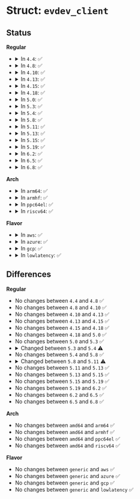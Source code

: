 # Struct: <code>evdev_client</code>

## Status
<b>Regular</b>
<ul>
<li>
<details>
<summary>In <code>4.4</code>: ✅</summary>

```c
struct evdev_client {
    unsigned int head;
    unsigned int tail;
    unsigned int packet_head;
    spinlock_t buffer_lock;
    struct fasync_struct *fasync;
    struct evdev *evdev;
    struct list_head node;
    unsigned int clk_type;
    bool revoked;
    long unsigned int * evmasks[32];
    unsigned int bufsize;
    struct input_event buffer[0];
};
```
</details>
</li>
<li>
<details>
<summary>In <code>4.8</code>: ✅</summary>

```c
struct evdev_client {
    unsigned int head;
    unsigned int tail;
    unsigned int packet_head;
    spinlock_t buffer_lock;
    struct fasync_struct *fasync;
    struct evdev *evdev;
    struct list_head node;
    unsigned int clk_type;
    bool revoked;
    long unsigned int * evmasks[32];
    unsigned int bufsize;
    struct input_event buffer[0];
};
```
</details>
</li>
<li>
<details>
<summary>In <code>4.10</code>: ✅</summary>

```c
struct evdev_client {
    unsigned int head;
    unsigned int tail;
    unsigned int packet_head;
    spinlock_t buffer_lock;
    struct fasync_struct *fasync;
    struct evdev *evdev;
    struct list_head node;
    unsigned int clk_type;
    bool revoked;
    long unsigned int * evmasks[32];
    unsigned int bufsize;
    struct input_event buffer[0];
};
```
</details>
</li>
<li>
<details>
<summary>In <code>4.13</code>: ✅</summary>

```c
struct evdev_client {
    unsigned int head;
    unsigned int tail;
    unsigned int packet_head;
    spinlock_t buffer_lock;
    struct fasync_struct *fasync;
    struct evdev *evdev;
    struct list_head node;
    unsigned int clk_type;
    bool revoked;
    long unsigned int * evmasks[32];
    unsigned int bufsize;
    struct input_event buffer[0];
};
```
</details>
</li>
<li>
<details>
<summary>In <code>4.15</code>: ✅</summary>

```c
struct evdev_client {
    unsigned int head;
    unsigned int tail;
    unsigned int packet_head;
    spinlock_t buffer_lock;
    struct fasync_struct *fasync;
    struct evdev *evdev;
    struct list_head node;
    unsigned int clk_type;
    bool revoked;
    long unsigned int * evmasks[32];
    unsigned int bufsize;
    struct input_event buffer[0];
};
```
</details>
</li>
<li>
<details>
<summary>In <code>4.18</code>: ✅</summary>

```c
struct evdev_client {
    unsigned int head;
    unsigned int tail;
    unsigned int packet_head;
    spinlock_t buffer_lock;
    struct fasync_struct *fasync;
    struct evdev *evdev;
    struct list_head node;
    unsigned int clk_type;
    bool revoked;
    long unsigned int * evmasks[32];
    unsigned int bufsize;
    struct input_event buffer[0];
};
```
</details>
</li>
<li>
<details>
<summary>In <code>5.0</code>: ✅</summary>

```c
struct evdev_client {
    unsigned int head;
    unsigned int tail;
    unsigned int packet_head;
    spinlock_t buffer_lock;
    struct fasync_struct *fasync;
    struct evdev *evdev;
    struct list_head node;
    unsigned int clk_type;
    bool revoked;
    long unsigned int * evmasks[32];
    unsigned int bufsize;
    struct input_event buffer[0];
};
```
</details>
</li>
<li>
<details>
<summary>In <code>5.3</code>: ✅</summary>

```c
struct evdev_client {
    unsigned int head;
    unsigned int tail;
    unsigned int packet_head;
    spinlock_t buffer_lock;
    struct fasync_struct *fasync;
    struct evdev *evdev;
    struct list_head node;
    unsigned int clk_type;
    bool revoked;
    long unsigned int * evmasks[32];
    unsigned int bufsize;
    struct input_event buffer[0];
};
```
</details>
</li>
<li>
<details>
<summary>In <code>5.4</code>: ✅</summary>

```c
struct evdev_client {
    unsigned int head;
    unsigned int tail;
    unsigned int packet_head;
    spinlock_t buffer_lock;
    struct fasync_struct *fasync;
    struct evdev *evdev;
    struct list_head node;
    enum input_clock_type clk_type;
    bool revoked;
    long unsigned int * evmasks[32];
    unsigned int bufsize;
    struct input_event buffer[0];
};
```
</details>
</li>
<li>
<details>
<summary>In <code>5.8</code>: ✅</summary>

```c
struct evdev_client {
    unsigned int head;
    unsigned int tail;
    unsigned int packet_head;
    spinlock_t buffer_lock;
    struct fasync_struct *fasync;
    struct evdev *evdev;
    struct list_head node;
    enum input_clock_type clk_type;
    bool revoked;
    long unsigned int * evmasks[32];
    unsigned int bufsize;
    struct input_event buffer[0];
};
```
</details>
</li>
<li>
<details>
<summary>In <code>5.11</code>: ✅</summary>

```c
struct evdev_client {
    unsigned int head;
    unsigned int tail;
    unsigned int packet_head;
    spinlock_t buffer_lock;
    wait_queue_head_t wait;
    struct fasync_struct *fasync;
    struct evdev *evdev;
    struct list_head node;
    enum input_clock_type clk_type;
    bool revoked;
    long unsigned int * evmasks[32];
    unsigned int bufsize;
    struct input_event buffer[0];
};
```
</details>
</li>
<li>
<details>
<summary>In <code>5.13</code>: ✅</summary>

```c
struct evdev_client {
    unsigned int head;
    unsigned int tail;
    unsigned int packet_head;
    spinlock_t buffer_lock;
    wait_queue_head_t wait;
    struct fasync_struct *fasync;
    struct evdev *evdev;
    struct list_head node;
    enum input_clock_type clk_type;
    bool revoked;
    long unsigned int * evmasks[32];
    unsigned int bufsize;
    struct input_event buffer[0];
};
```
</details>
</li>
<li>
<details>
<summary>In <code>5.15</code>: ✅</summary>

```c
struct evdev_client {
    unsigned int head;
    unsigned int tail;
    unsigned int packet_head;
    spinlock_t buffer_lock;
    wait_queue_head_t wait;
    struct fasync_struct *fasync;
    struct evdev *evdev;
    struct list_head node;
    enum input_clock_type clk_type;
    bool revoked;
    long unsigned int * evmasks[32];
    unsigned int bufsize;
    struct input_event buffer[0];
};
```
</details>
</li>
<li>
<details>
<summary>In <code>5.19</code>: ✅</summary>

```c
struct evdev_client {
    unsigned int head;
    unsigned int tail;
    unsigned int packet_head;
    spinlock_t buffer_lock;
    wait_queue_head_t wait;
    struct fasync_struct *fasync;
    struct evdev *evdev;
    struct list_head node;
    enum input_clock_type clk_type;
    bool revoked;
    long unsigned int * evmasks[32];
    unsigned int bufsize;
    struct input_event buffer[0];
};
```
</details>
</li>
<li>
<details>
<summary>In <code>6.2</code>: ✅</summary>

```c
struct evdev_client {
    unsigned int head;
    unsigned int tail;
    unsigned int packet_head;
    spinlock_t buffer_lock;
    wait_queue_head_t wait;
    struct fasync_struct *fasync;
    struct evdev *evdev;
    struct list_head node;
    enum input_clock_type clk_type;
    bool revoked;
    long unsigned int * evmasks[32];
    unsigned int bufsize;
    struct input_event buffer[0];
};
```
</details>
</li>
<li>
<details>
<summary>In <code>6.5</code>: ✅</summary>

```c
struct evdev_client {
    unsigned int head;
    unsigned int tail;
    unsigned int packet_head;
    spinlock_t buffer_lock;
    wait_queue_head_t wait;
    struct fasync_struct *fasync;
    struct evdev *evdev;
    struct list_head node;
    enum input_clock_type clk_type;
    bool revoked;
    long unsigned int * evmasks[32];
    unsigned int bufsize;
    struct input_event buffer[0];
};
```
</details>
</li>
<li>
<details>
<summary>In <code>6.8</code>: ✅</summary>

```c
struct evdev_client {
    unsigned int head;
    unsigned int tail;
    unsigned int packet_head;
    spinlock_t buffer_lock;
    wait_queue_head_t wait;
    struct fasync_struct *fasync;
    struct evdev *evdev;
    struct list_head node;
    enum input_clock_type clk_type;
    bool revoked;
    long unsigned int * evmasks[32];
    unsigned int bufsize;
    struct input_event buffer[0];
};
```
</details>
</li>
</ul>
<b>Arch</b>
<ul>
<li>
<details>
<summary>In <code>arm64</code>: ✅</summary>

```c
struct evdev_client {
    unsigned int head;
    unsigned int tail;
    unsigned int packet_head;
    spinlock_t buffer_lock;
    struct fasync_struct *fasync;
    struct evdev *evdev;
    struct list_head node;
    enum input_clock_type clk_type;
    bool revoked;
    long unsigned int * evmasks[32];
    unsigned int bufsize;
    struct input_event buffer[0];
};
```
</details>
</li>
<li>
<details>
<summary>In <code>armhf</code>: ✅</summary>

```c
struct evdev_client {
    unsigned int head;
    unsigned int tail;
    unsigned int packet_head;
    spinlock_t buffer_lock;
    struct fasync_struct *fasync;
    struct evdev *evdev;
    struct list_head node;
    enum input_clock_type clk_type;
    bool revoked;
    long unsigned int * evmasks[32];
    unsigned int bufsize;
    struct input_event buffer[0];
};
```
</details>
</li>
<li>
<details>
<summary>In <code>ppc64el</code>: ✅</summary>

```c
struct evdev_client {
    unsigned int head;
    unsigned int tail;
    unsigned int packet_head;
    spinlock_t buffer_lock;
    struct fasync_struct *fasync;
    struct evdev *evdev;
    struct list_head node;
    enum input_clock_type clk_type;
    bool revoked;
    long unsigned int * evmasks[32];
    unsigned int bufsize;
    struct input_event buffer[0];
};
```
</details>
</li>
<li>
<details>
<summary>In <code>riscv64</code>: ✅</summary>

```c
struct evdev_client {
    unsigned int head;
    unsigned int tail;
    unsigned int packet_head;
    spinlock_t buffer_lock;
    struct fasync_struct *fasync;
    struct evdev *evdev;
    struct list_head node;
    enum input_clock_type clk_type;
    bool revoked;
    long unsigned int * evmasks[32];
    unsigned int bufsize;
    struct input_event buffer[0];
};
```
</details>
</li>
</ul>
<b>Flavor</b>
<ul>
<li>
<details>
<summary>In <code>aws</code>: ✅</summary>

```c
struct evdev_client {
    unsigned int head;
    unsigned int tail;
    unsigned int packet_head;
    spinlock_t buffer_lock;
    struct fasync_struct *fasync;
    struct evdev *evdev;
    struct list_head node;
    enum input_clock_type clk_type;
    bool revoked;
    long unsigned int * evmasks[32];
    unsigned int bufsize;
    struct input_event buffer[0];
};
```
</details>
</li>
<li>
<details>
<summary>In <code>azure</code>: ✅</summary>

```c
struct evdev_client {
    unsigned int head;
    unsigned int tail;
    unsigned int packet_head;
    spinlock_t buffer_lock;
    struct fasync_struct *fasync;
    struct evdev *evdev;
    struct list_head node;
    enum input_clock_type clk_type;
    bool revoked;
    long unsigned int * evmasks[32];
    unsigned int bufsize;
    struct input_event buffer[0];
};
```
</details>
</li>
<li>
<details>
<summary>In <code>gcp</code>: ✅</summary>

```c
struct evdev_client {
    unsigned int head;
    unsigned int tail;
    unsigned int packet_head;
    spinlock_t buffer_lock;
    struct fasync_struct *fasync;
    struct evdev *evdev;
    struct list_head node;
    enum input_clock_type clk_type;
    bool revoked;
    long unsigned int * evmasks[32];
    unsigned int bufsize;
    struct input_event buffer[0];
};
```
</details>
</li>
<li>
<details>
<summary>In <code>lowlatency</code>: ✅</summary>

```c
struct evdev_client {
    unsigned int head;
    unsigned int tail;
    unsigned int packet_head;
    spinlock_t buffer_lock;
    struct fasync_struct *fasync;
    struct evdev *evdev;
    struct list_head node;
    enum input_clock_type clk_type;
    bool revoked;
    long unsigned int * evmasks[32];
    unsigned int bufsize;
    struct input_event buffer[0];
};
```
</details>
</li>
</ul>

## Differences
<b>Regular</b>
<ul>
<li>
No changes between <code>4.4</code> and <code>4.8</code> ✅
</li>
<li>
No changes between <code>4.8</code> and <code>4.10</code> ✅
</li>
<li>
No changes between <code>4.10</code> and <code>4.13</code> ✅
</li>
<li>
No changes between <code>4.13</code> and <code>4.15</code> ✅
</li>
<li>
No changes between <code>4.15</code> and <code>4.18</code> ✅
</li>
<li>
No changes between <code>4.18</code> and <code>5.0</code> ✅
</li>
<li>
No changes between <code>5.0</code> and <code>5.3</code> ✅
</li>
<li>
<details>
<summary>Changed between <code>5.3</code> and <code>5.4</code> ⚠️</summary>
<ul>
<li>
<b>Field type changed. </b>
<code>unsigned int clk_type</code> ➡️ <code>enum input_clock_type clk_type</code>
</li>
</ul>
</details>
</li>
<li>
No changes between <code>5.4</code> and <code>5.8</code> ✅
</li>
<li>
<details>
<summary>Changed between <code>5.8</code> and <code>5.11</code> ⚠️</summary>
<ul>
<li>
<b>Field added. </b>
<code>wait_queue_head_t wait</code>
</li>
</ul>
</details>
</li>
<li>
No changes between <code>5.11</code> and <code>5.13</code> ✅
</li>
<li>
No changes between <code>5.13</code> and <code>5.15</code> ✅
</li>
<li>
No changes between <code>5.15</code> and <code>5.19</code> ✅
</li>
<li>
No changes between <code>5.19</code> and <code>6.2</code> ✅
</li>
<li>
No changes between <code>6.2</code> and <code>6.5</code> ✅
</li>
<li>
No changes between <code>6.5</code> and <code>6.8</code> ✅
</li>
</ul>
<b>Arch</b>
<ul>
<li>
No changes between <code>amd64</code> and <code>arm64</code> ✅
</li>
<li>
No changes between <code>amd64</code> and <code>armhf</code> ✅
</li>
<li>
No changes between <code>amd64</code> and <code>ppc64el</code> ✅
</li>
<li>
No changes between <code>amd64</code> and <code>riscv64</code> ✅
</li>
</ul>
<b>Flavor</b>
<ul>
<li>
No changes between <code>generic</code> and <code>aws</code> ✅
</li>
<li>
No changes between <code>generic</code> and <code>azure</code> ✅
</li>
<li>
No changes between <code>generic</code> and <code>gcp</code> ✅
</li>
<li>
No changes between <code>generic</code> and <code>lowlatency</code> ✅
</li>
</ul>
